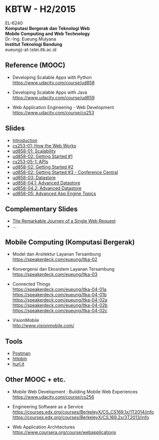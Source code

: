 KBTW - H2/2015
==============

EL-6240  
**Komputasi Bergerak dan Teknologi Web**  
**Mobile Computing and Web Technology**  
Dr.-Ing. Eueung Mulyana  
**Institut Teknologi Bandung**  
eueung(-at-)stei.itb.ac.id

Reference (MOOC)
--------------
- Developing Scalable Apps with Python    
  https://www.udacity.com/course/ud858  

- Developing Scalable Apps with Java    
  https://www.udacity.com/course/ud859  

- Web Application Engineering - Web Development   
  https://www.udacity.com/course/cs253

Slides
--------------
- [Introduction](https://speakerdeck.com/eueung/kbtw-number-1)
- [cs253-01: How the Web Works](https://speakerdeck.com/eueung/kbtw-02)
- [ud858-01: Scalability](https://speakerdeck.com/eueung/kbtw-03)
- [ud858-02: Getting Started #1](https://speakerdeck.com/eueung/kbtw-04)
- [cs253-05-1: APIs](https://speakerdeck.com/eueung/kbtw-05-1)
- [ud858-02: Getting Started #2](https://speakerdeck.com/eueung/kbtw-05-2)
- [ud858-02: Getting Started #3 - Conference Central](https://speakerdeck.com/eueung/kbtw-06)
- [ud858-03: Datastore](https://speakerdeck.com/eueung/kbtw-07)
- [ud858-04.1: Advanced Datastore](https://speakerdeck.com/eueung/kbtw-08-dot-1)
- [ud858-04.2: Advanced Datastore](https://speakerdeck.com/eueung/kbtw-08-dot-2)
- [ud858-05: Advanced App Engine Topics](https://speakerdeck.com/eueung/kbtw-09)

Complementary Slides
--------------
- [The Remarkable Journey of a Single Web Request](https://speakerdeck.com/martinisoft/the-remarkable-journey-of-a-single-web-request)
- ...

Mobile Computing (Komputasi Bergerak)
--------------
- Model dan Arsitektur Layanan Tersambung   
  https://speakerdeck.com/eueung/ltka-02   

- Konvergensi dan Ekosistem Layanan Tersambung  
  https://speakerdeck.com/eueung/ltka-03

- Connected Things  
  https://speakerdeck.com/eueung/ltka-04-01a  
  https://speakerdeck.com/eueung/ltka-04-01b  
  https://speakerdeck.com/eueung/ltka-04-02a  
  https://speakerdeck.com/eueung/ltka-04-02b  
  https://speakerdeck.com/eueung/ltka-04-02c  

- VisionMobile  
  http://www.visionmobile.com/

Tools 
--------------
- [Postman](https://www.getpostman.com/)
- [httpbin](http://httpbin.org/)
- [hurl.it](https://www.hurl.it/)

Other MOOC + etc.
--------------
- Mobile Web Development : Building Mobile Web Experiences  
  https://www.udacity.com/course/cs256

- Engineering Software as a Service  
  https://courses.edx.org/courses/BerkeleyX/CS_CS169.1x/1T2014/info  
  https://courses.edx.org/courses/BerkeleyX/CS.169.2x/3T2013/info

- Web Application Architectures  
  https://www.coursera.org/course/webapplications


